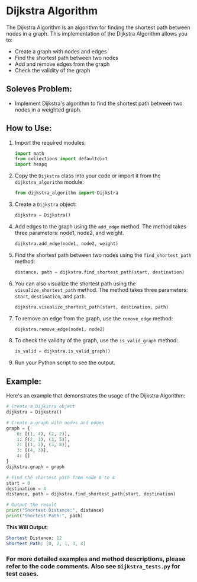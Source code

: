 # Dijkstra Algorithm

The Dijkstra Algorithm is an algorithm for finding the shortest path between nodes in a graph. This implementation of the Dijkstra Algorithm allows you to:

- Create a graph with nodes and edges
- Find the shortest path between two nodes
- Add and remove edges from the graph
- Check the validity of the graph

## Soleves Problem: 
 - Implement Dijkstra's algorithm to find the shortest path between two nodes in a weighted graph.
## How to Use:

1. Import the required modules:
    ```python
    import math
    from collections import defaultdict
    import heapq
    ```
2. Copy the `Dijkstra` class into your code or import it from the `dijkstra_algorithm` module:
    ```python
    from dijkstra_algorithm import Dijkstra
    ```
3. Create a `Dijkstra` object:
    ```python
    dijkstra = Dijkstra()
    ```
4. Add edges to the graph using the `add_edge` method. The method takes three parameters: node1, node2, and weight.
    ```python
    dijkstra.add_edge(node1, node2, weight)
    ```
5. Find the shortest path between two nodes using the `find_shortest_path` method:
    ```python
    distance, path = dijkstra.find_shortest_path(start, destination)
    ```
6. You can also visualize the shortest path using the `visualize_shortest_path` method. The method takes three parameters: `start`, `destination`, and `path`.
    ```python
    dijkstra.visualize_shortest_path(start, destination, path)
    ```
8. To remove an edge from the graph, use the `remove_edge` method:
    ```python
    dijkstra.remove_edge(node1, node2)
    ```
9. To check the validity of the graph, use the `is_valid_graph` method:
    ```python
    is_valid = dijkstra.is_valid_graph()
    ```
10. Run your Python script to see the output.

## Example:

Here's an example that demonstrates the usage of the Dijkstra Algorithm:

```python
# Create a Dijkstra object
dijkstra = Dijkstra()

# Create a graph with nodes and edges
graph = {
    0: [(1, 4), (2, 2)],
    1: [(2, 1), (3, 5)],
    2: [(1, 2), (3, 8)],
    3: [(4, 3)],
    4: []
}
dijkstra.graph = graph

# Find the shortest path from node 0 to 4
start = 0
destination = 4
distance, path = dijkstra.find_shortest_path(start, destination)

# Output the result
print("Shortest Distance:", distance)
print("Shortest Path:", path)
```
**This Will Output**:
```mathematica
Shortest Distance: 12
Shortest Path: [0, 2, 1, 3, 4]
```

### For more detailed examples and method descriptions, please refer to the code comments. Also see `Dijkstra_tests.py` for test cases.

